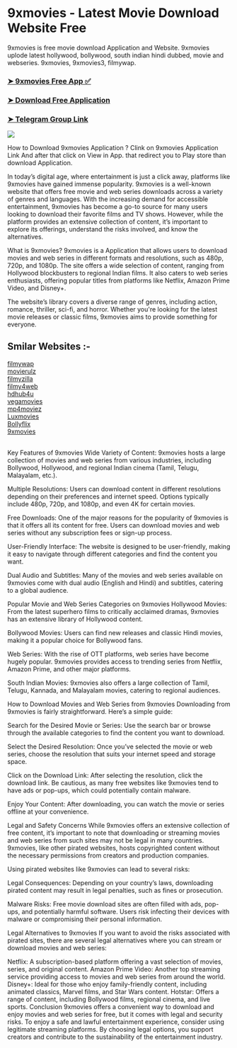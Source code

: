 # 9xmovies - Latest Movie Download Website Free
9xmovies is free movie download Application and Website. 9xmovies uplode latest hollywood, bollywood, south indian hindi dubbed, movie and webseries. 9xmovies, 9xmovies3, filmywap.
### [➤ 9xmovies Free App ✅](https://mp4moviez.blog)

### [➤ Download Free Application ](https://mp4moviez.blog)

### [➤ Telegram Group Link](https://t.me/woorimovies/)

![](https://blogger.googleusercontent.com/img/b/R29vZ2xl/AVvXsEir6bmN0jlH9p9uMADtK-52hmhAl-jdly3AiCbpEj-ge4VFFwA1SlsYJUt_RQvsYFGWaqDsEmUAmVuqa3k7wDQHOU5sIZ4llfgmTNeFHK0u93SL1-z_cXUMhYGMRHgqkPlnke8eUujhu8woYRIi0ePp-pL-YM11w8AmV3jjUjbEyk0i5ZfhgVzMNuHF0k4/s897/Screenshot%20.png)

How to Download 9xmovies Application ?
Clink on 9xmovies Application Link And after that click on View in App. that redirect you to Play store than download Application.

In today’s digital age, where entertainment is just a click away, platforms like 9xmovies have gained immense popularity. 9xmovies is a well-known website that offers free movie and web series downloads across a variety of genres and languages. With the increasing demand for accessible entertainment, 9xmovies has become a go-to source for many users looking to download their favorite films and TV shows. However, while the platform provides an extensive collection of content, it’s important to explore its offerings, understand the risks involved, and know the alternatives.

What is 9xmovies?
9xmovies is a Application that allows users to download movies and web series in different formats and resolutions, such as 480p, 720p, and 1080p. The site offers a wide selection of content, ranging from Hollywood blockbusters to regional Indian films. It also caters to web series enthusiasts, offering popular titles from platforms like Netflix, Amazon Prime Video, and Disney+.

The website’s library covers a diverse range of genres, including action, romance, thriller, sci-fi, and horror. Whether you're looking for the latest movie releases or classic films, 9xmovies aims to provide something for everyone.

<h2> Smilar Websites :-</h2>
<a href='https://github.com/codeslide/filmywap' target='_blank'>filmywap</a></br>
<a href='https://github.com/codeslide/movierulz' target='_blank'>movierulz</a></br>
<a href='https://github.com/codeslide/filmyzilla' target='_blank'>filmyzilla</a></br>
<a href='https://github.com/codeslide/filmy4web' target='_blank'>filmy4web</a></br>
<a href='https://github.com/codeslide/hdhub4u' target='_blank'>hdhub4u</a></br>
<a href='https://github.com/codeslide/vegamovies' target='_blank'>vegamovies</a></br>
<a href='https://github.com/codeslide/mp4moviez' target='_blank'>mp4moviez</a></br>
<a href='https://github.com/codeslide/luxmovies' target='_blank'>Luxmovies</a></br>
<a href='https://github.com/codeslide/bollyflix' target='_blank'>Bollyflix</a></br>
<a href='https://github.com/codeslide/9xmovies' target='_blank'>9xmovies</a></br>
<br/>

Key Features of 9xmovies
Wide Variety of Content: 9xmovies hosts a large collection of movies and web series from various industries, including Bollywood, Hollywood, and regional Indian cinema (Tamil, Telugu, Malayalam, etc.).

Multiple Resolutions: Users can download content in different resolutions depending on their preferences and internet speed. Options typically include 480p, 720p, and 1080p, and even 4K for certain movies.

Free Downloads: One of the major reasons for the popularity of 9xmovies is that it offers all its content for free. Users can download movies and web series without any subscription fees or sign-up process.

User-Friendly Interface: The website is designed to be user-friendly, making it easy to navigate through different categories and find the content you want.

Dual Audio and Subtitles: Many of the movies and web series available on 9xmovies come with dual audio (English and Hindi) and subtitles, catering to a global audience.

Popular Movie and Web Series Categories on 9xmovies
Hollywood Movies: From the latest superhero films to critically acclaimed dramas, 9xmovies has an extensive library of Hollywood content.

Bollywood Movies: Users can find new releases and classic Hindi movies, making it a popular choice for Bollywood fans.

Web Series: With the rise of OTT platforms, web series have become hugely popular. 9xmovies provides access to trending series from Netflix, Amazon Prime, and other major platforms.

South Indian Movies: 9xmovies also offers a large collection of Tamil, Telugu, Kannada, and Malayalam movies, catering to regional audiences.

How to Download Movies and Web Series from 9xmovies
Downloading from 9xmovies is fairly straightforward. Here’s a simple guide:

Search for the Desired Movie or Series: Use the search bar or browse through the available categories to find the content you want to download.

Select the Desired Resolution: Once you’ve selected the movie or web series, choose the resolution that suits your internet speed and storage space.

Click on the Download Link: After selecting the resolution, click the download link. Be cautious, as many free websites like 9xmovies tend to have ads or pop-ups, which could potentially contain malware.

Enjoy Your Content: After downloading, you can watch the movie or series offline at your convenience.

Legal and Safety Concerns
While 9xmovies offers an extensive collection of free content, it’s important to note that downloading or streaming movies and web series from such sites may not be legal in many countries. 9xmovies, like other pirated websites, hosts copyrighted content without the necessary permissions from creators and production companies.

Using pirated websites like 9xmovies can lead to several risks:

Legal Consequences: Depending on your country’s laws, downloading pirated content may result in legal penalties, such as fines or prosecution.

Malware Risks: Free movie download sites are often filled with ads, pop-ups, and potentially harmful software. Users risk infecting their devices with malware or compromising their personal information.

Legal Alternatives to 9xmovies
If you want to avoid the risks associated with pirated sites, there are several legal alternatives where you can stream or download movies and web series:

Netflix: A subscription-based platform offering a vast selection of movies, series, and original content.
Amazon Prime Video: Another top streaming service providing access to movies and web series from around the world.
Disney+: Ideal for those who enjoy family-friendly content, including animated classics, Marvel films, and Star Wars content.
Hotstar: Offers a range of content, including Bollywood films, regional cinema, and live sports.
Conclusion
9xmovies offers a convenient way to download and enjoy movies and web series for free, but it comes with legal and security risks. To enjoy a safe and lawful entertainment experience, consider using legitimate streaming platforms. By choosing legal options, you support creators and contribute to the sustainability of the entertainment industry.
